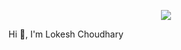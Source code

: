 <!-- () -->

<p align="center">
  <img src="https://camo.githubusercontent.com/2b25f1b3b2debb59acd4cc716bb0f6a0c8a16c2923e00f6e2c117e0f18b3319a/68747470733a2f2f74332e667463646e2e6e65742f6a70672f30322f39362f36312f39342f3336305f465f3239363631393437315f694547776554793956736f6b487462434a73566d79657a306432726f636d6d412e6a7067" width="full" 
  
</p>


<!-- <a href="https://app.daily.dev/lokeshchoudhary"><img src="https://api.daily.dev/devcards/3460041cbed442cabd6eb83cfcbe069a.png?r=na2" width="400" alt="Lokesh Choudhary's Dev Card"/></a> -->
<!---
lokeshchoudharyprogrammer/lokeshchoudharyprogrammer is a ✨ special ✨ repository because its `README.md` (this file) appears on your GitHub profile.
You can click the Preview link to take a look at your changes.
--->
  <p  align="center">

  Hi 👋, I'm Lokesh Choudhary
</p>
